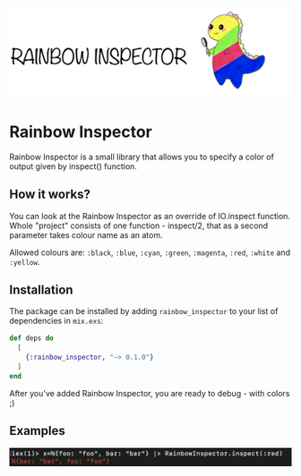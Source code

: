 ![logo](assets/logo.png)

# Rainbow Inspector

Rainbow Inspector is a small library that allows you to specify a color of output given by inspect() function.
 
## How it works?

You can look at the Rainbow Inspector as an override of IO.inspect function.
Whole "project" consists of one function - inspect/2, that as a second parameter takes colour name as an atom.

Allowed colours are: `:black`, `:blue`, `:cyan`, `:green`, `:magenta`, `:red`, `:white` and `:yellow`.

## Installation

The package can be installed by adding `rainbow_inspector` to your list of dependencies in `mix.exs`:

```elixir
def deps do
  [
    {:rainbow_inspector, "~> 0.1.0"}
  ]
end
```
After you've added Rainbow Inspector, you are ready to debug - with colors ;)

## Examples
![example1](assets/ex1.png)
